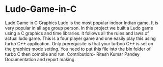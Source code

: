# Ludo-Game-in-C
Ludo Game in C Graphics 
 Ludo is the most popular indoor Indian game. It is very popular in all age group person. In this project we built a Ludo game using a C graphics and time libraries. It follows all the rules and laws of actual ludo game. This is a four player game and one easily play this using turbo C++ application. Only prerequisite is that your turboo C++ is set on the graphics mode setting. You need to put this file into the bin folder of turbo C then compile and run.
Contribution:- Ritesh Kumar Pandey Documentation and report making.
